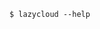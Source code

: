 <!-- docsub: begin -->
<!-- docsub: help lazycloud -->
<!-- docsub: lines after 2 upto -1 -->
<!-- docsub: strip -->
```shell
$ lazycloud --help
```
<!-- docsub: end -->
